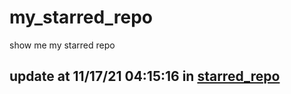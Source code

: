 # my_starred_repo
show me my starred repo

update at 11/17/21 04:15:16 in [starred_repo](./index.html)
---

